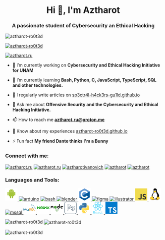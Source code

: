 <h1 align="center">Hi 👋, I'm Aztharot</h1>
<h3 align="center">A passionate student of Cybersecurity an Ethical Hacking</h3>

<p align="left"> <img src="https://komarev.com/ghpvc/?username=aztharot-ro0t3d&label=Profile%20views&color=0e75b6&style=flat" alt="aztharot-ro0t3d" /> </p>

<p align="left"> <a href="https://github.com/ryo-ma/github-profile-trophy"><img src="https://github-profile-trophy.vercel.app/?username=aztharot-ro0t3d" alt="aztharot-ro0t3d" /></a> </p>

<p align="left"> <a href="https://twitter.com/aztharot.ru" target="blank"><img src="https://img.shields.io/twitter/follow/aztharot.ru?logo=twitter&style=for-the-badge" alt="aztharot.ru" /></a> </p>

- 🔭 I’m currently working on **Cybersecurity and Ethical Hacking Initiative for UNAM**

- 🌱 I’m currently learning **Bash, Python, C, JavaScript, TypeScript, SQL and other technologies.**

- 📝 I regularly write articles on [sp3ctr4l-h4ck3rs-gu1ld.github.io](sp3ctr4l-h4ck3rs-gu1ld.github.io)

- 💬 Ask me about **Offensive Security and the Cybersecurity and Ethical Hacking Initiative.**

- 📫 How to reach me **aztharot.ru@proton.me**

- 📄 Know about my experiences [aztharot-ro0t3d.github.io](aztharot-ro0t3d.github.io)

- ⚡ Fun fact **My friend Dante thinks I'm a Bunny**

<h3 align="left">Connect with me:</h3>
<p align="left">
<a href="https://twitter.com/aztharot.ru" target="blank"><img align="center" src="https://raw.githubusercontent.com/rahuldkjain/github-profile-readme-generator/master/src/images/icons/Social/twitter.svg" alt="aztharot.ru" height="30" width="40" /></a>
<a href="https://fb.com/aztharot.ru" target="blank"><img align="center" src="https://raw.githubusercontent.com/rahuldkjain/github-profile-readme-generator/master/src/images/icons/Social/facebook.svg" alt="aztharot.ru" height="30" width="40" /></a>
<a href="https://instagram.com/aztharotivanovich" target="blank"><img align="center" src="https://raw.githubusercontent.com/rahuldkjain/github-profile-readme-generator/master/src/images/icons/Social/instagram.svg" alt="aztharotivanovich" height="30" width="40" /></a>
<a href="https://www.youtube.com/c/aztharot" target="blank"><img align="center" src="https://raw.githubusercontent.com/rahuldkjain/github-profile-readme-generator/master/src/images/icons/Social/youtube.svg" alt="aztharot" height="30" width="40" /></a>
<a href="https://www.hackerrank.com/aztharot" target="blank"><img align="center" src="https://raw.githubusercontent.com/rahuldkjain/github-profile-readme-generator/master/src/images/icons/Social/hackerrank.svg" alt="aztharot" height="30" width="40" /></a>
</p>

<h3 align="left">Languages and Tools:</h3>
<p align="left"> <a href="https://developer.android.com" target="_blank" rel="noreferrer"> <img src="https://raw.githubusercontent.com/devicons/devicon/master/icons/android/android-original-wordmark.svg" alt="android" width="40" height="40"/> </a> <a href="https://www.arduino.cc/" target="_blank" rel="noreferrer"> <img src="https://cdn.worldvectorlogo.com/logos/arduino-1.svg" alt="arduino" width="40" height="40"/> </a> <a href="https://www.gnu.org/software/bash/" target="_blank" rel="noreferrer"> <img src="https://www.vectorlogo.zone/logos/gnu_bash/gnu_bash-icon.svg" alt="bash" width="40" height="40"/> </a> <a href="https://www.blender.org/" target="_blank" rel="noreferrer"> <img src="https://download.blender.org/branding/community/blender_community_badge_white.svg" alt="blender" width="40" height="40"/> </a> <a href="https://www.cprogramming.com/" target="_blank" rel="noreferrer"> <img src="https://raw.githubusercontent.com/devicons/devicon/master/icons/c/c-original.svg" alt="c" width="40" height="40"/> </a> <a href="https://www.figma.com/" target="_blank" rel="noreferrer"> <img src="https://www.vectorlogo.zone/logos/figma/figma-icon.svg" alt="figma" width="40" height="40"/> </a> <a href="https://www.adobe.com/in/products/illustrator.html" target="_blank" rel="noreferrer"> <img src="https://www.vectorlogo.zone/logos/adobe_illustrator/adobe_illustrator-icon.svg" alt="illustrator" width="40" height="40"/> </a> <a href="https://developer.mozilla.org/en-US/docs/Web/JavaScript" target="_blank" rel="noreferrer"> <img src="https://raw.githubusercontent.com/devicons/devicon/master/icons/javascript/javascript-original.svg" alt="javascript" width="40" height="40"/> </a> <a href="https://www.linux.org/" target="_blank" rel="noreferrer"> <img src="https://raw.githubusercontent.com/devicons/devicon/master/icons/linux/linux-original.svg" alt="linux" width="40" height="40"/> </a> <a href="https://www.microsoft.com/en-us/sql-server" target="_blank" rel="noreferrer"> <img src="https://www.svgrepo.com/show/303229/microsoft-sql-server-logo.svg" alt="mssql" width="40" height="40"/> </a> <a href="https://www.mysql.com/" target="_blank" rel="noreferrer"> <img src="https://raw.githubusercontent.com/devicons/devicon/master/icons/mysql/mysql-original-wordmark.svg" alt="mysql" width="40" height="40"/> </a> <a href="https://www.nginx.com" target="_blank" rel="noreferrer"> <img src="https://raw.githubusercontent.com/devicons/devicon/master/icons/nginx/nginx-original.svg" alt="nginx" width="40" height="40"/> </a> <a href="https://nodejs.org" target="_blank" rel="noreferrer"> <img src="https://raw.githubusercontent.com/devicons/devicon/master/icons/nodejs/nodejs-original-wordmark.svg" alt="nodejs" width="40" height="40"/> </a> <a href="https://www.photoshop.com/en" target="_blank" rel="noreferrer"> <img src="https://raw.githubusercontent.com/devicons/devicon/master/icons/photoshop/photoshop-line.svg" alt="photoshop" width="40" height="40"/> </a> <a href="https://www.python.org" target="_blank" rel="noreferrer"> <img src="https://raw.githubusercontent.com/devicons/devicon/master/icons/python/python-original.svg" alt="python" width="40" height="40"/> </a> <a href="https://reactjs.org/" target="_blank" rel="noreferrer"> <img src="https://raw.githubusercontent.com/devicons/devicon/master/icons/react/react-original-wordmark.svg" alt="react" width="40" height="40"/> </a> <a href="https://www.typescriptlang.org/" target="_blank" rel="noreferrer"> <img src="https://raw.githubusercontent.com/devicons/devicon/master/icons/typescript/typescript-original.svg" alt="typescript" width="40" height="40"/> </a> </p>

<p><img align="left" src="https://github-readme-stats.vercel.app/api/top-langs?username=aztharot-ro0t3d&show_icons=true&locale=en&layout=compact" alt="aztharot-ro0t3d" /></p>

<p>&nbsp;<img align="center" src="https://github-readme-stats.vercel.app/api?username=aztharot-ro0t3d&show_icons=true&locale=en" alt="aztharot-ro0t3d" /></p>

<p><img align="center" src="https://github-readme-streak-stats.herokuapp.com/?user=aztharot-ro0t3d&" alt="aztharot-ro0t3d" /></p>
